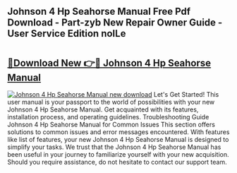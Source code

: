 ## Johnson 4 Hp Seahorse Manual Free Pdf Download - Part-zyb New Repair Owner Guide - User Service Edition noILe

# <h2><a href="http://bc48044.oget.top/?id=Johnson+4+Hp+Seahorse+Manual">🔗Download New 👉🔴 Johnson 4 Hp Seahorse Manual</a></h2>

[![Johnson 4 Hp Seahorse Manual new download](https://i.imgur.com/5g1atiW.png)](http://bc48044.oget.top/?id=Johnson+4+Hp+Seahorse+Manual)
Let's Get Started! This user manual is your passport to the world of possibilities with your new Johnson 4 Hp Seahorse Manual. Get acquainted with its features, installation process, and operating guidelines. Troubleshooting Guide Johnson 4 Hp Seahorse Manual for Common Issues This section offers solutions to common issues and error messages encountered. With features like list of features, your new Johnson 4 Hp Seahorse Manual is designed to simplify your tasks. We trust that the Johnson 4 Hp Seahorse Manual has been useful in your journey to familiarize yourself with your new acquisition. Should you require assistance, do not hesitate to contact our support team.
